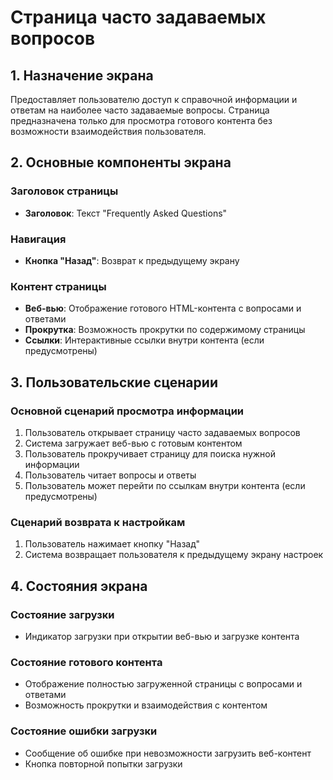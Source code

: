 # Страница часто задаваемых вопросов

## 1. Назначение экрана
Предоставляет пользователю доступ к справочной информации и ответам на наиболее часто задаваемые вопросы. Страница предназначена только для просмотра готового контента без возможности взаимодействия пользователя.

## 2. Основные компоненты экрана

### Заголовок страницы
- **Заголовок**: Текст "Frequently Asked Questions"

### Навигация
- **Кнопка "Назад"**: Возврат к предыдущему экрану


### Контент страницы
- **Веб-вью**: Отображение готового HTML-контента с вопросами и ответами
- **Прокрутка**: Возможность прокрутки по содержимому страницы
- **Ссылки**: Интерактивные ссылки внутри контента (если предусмотрены)

## 3. Пользовательские сценарии

### Основной сценарий просмотра информации
1. Пользователь открывает страницу часто задаваемых вопросов
2. Система загружает веб-вью с готовым контентом
3. Пользователь прокручивает страницу для поиска нужной информации
4. Пользователь читает вопросы и ответы
5. Пользователь может перейти по ссылкам внутри контента (если предусмотрены)

### Сценарий возврата к настройкам
1. Пользователь нажимает кнопку "Назад"
2. Система возвращает пользователя к предыдущему экрану настроек

## 4. Состояния экрана

### Состояние загрузки
- Индикатор загрузки при открытии веб-вью и загрузке контента

### Состояние готового контента
- Отображение полностью загруженной страницы с вопросами и ответами
- Возможность прокрутки и взаимодействия с контентом

### Состояние ошибки загрузки
- Сообщение об ошибке при невозможности загрузить веб-контент
- Кнопка повторной попытки загрузки
